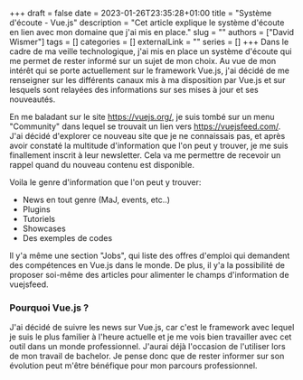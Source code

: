 +++ 
draft = false
date = 2023-01-26T23:35:28+01:00
title = "Système d'écoute - Vue.js"
description = "Cet article explique le système d'écoute en lien avec mon domaine que j'ai mis en place."
slug = ""
authors = ["David Wismer"]
tags = []
categories = []
externalLink = ""
series = []
+++
Dans le cadre de ma veille technologique, j'ai mis en place un système d'écoute qui me permet de rester informé sur un sujet de mon choix. Au vue de mon intérêt qui se porte actuellement sur le framework Vue.js, j'ai décidé de me renseigner sur les différents canaux mis à ma disposition par Vue.js et sur lesquels sont relayées des informations sur ses mises à jour et ses nouveautés.

En me baladant sur le site https://vuejs.org/, je suis tombé sur un menu "Community" dans lequel se trouvait un lien vers https://vuejsfeed.com/. J'ai décidé d'explorer ce nouveau site que je ne connaissais pas, et après avoir constaté la multitude d'information que l'on peut y trouver, je me suis finallement inscrit à leur newsletter. Cela va me permettre de recevoir un rappel quand du nouveau contenu est disponible.

Voila le genre d'information que l'on peut y trouver:
- News en tout genre (MaJ, events, etc..)
- Plugins
- Tutoriels
- Showcases
- Des exemples de codes

Il y'a même une section "Jobs", qui liste des offres d'emploi qui demandent des compétences en Vue.js dans le monde. De plus, il y'a la possibilité de proposer soi-même des articles pour alimenter le champs d'information de vuejsfeed.

### Pourquoi Vue.js ?
J'ai décidé de suivre les news sur Vue.js, car c'est le framework avec lequel je suis le plus familier à l'heure actuelle et je me vois bien travailler avec cet outil dans un monde professionnel. J'aurai déjà l'occasion de l'utiliser lors de mon travail de bachelor. Je pense donc que de rester informer sur son évolution peut m'être bénéfique pour mon parcours professionnel.